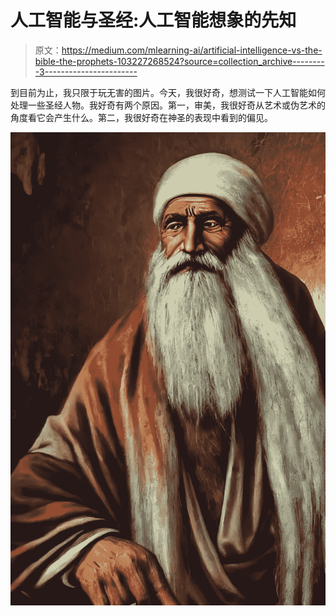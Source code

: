 # 人工智能与圣经:人工智能想象的先知

> 原文：<https://medium.com/mlearning-ai/artificial-intelligence-vs-the-bible-the-prophets-103227268524?source=collection_archive---------3----------------------->

到目前为止，我只限于玩无害的图片。今天，我很好奇，想测试一下人工智能如何处理一些圣经人物。我好奇有两个原因。第一，审美，我很好奇从艺术或伪艺术的角度看它会产生什么。第二，我很好奇在神圣的表现中看到的偏见。

![](img/aa31321436cf53d5233f2355e2c4ab6f.png)